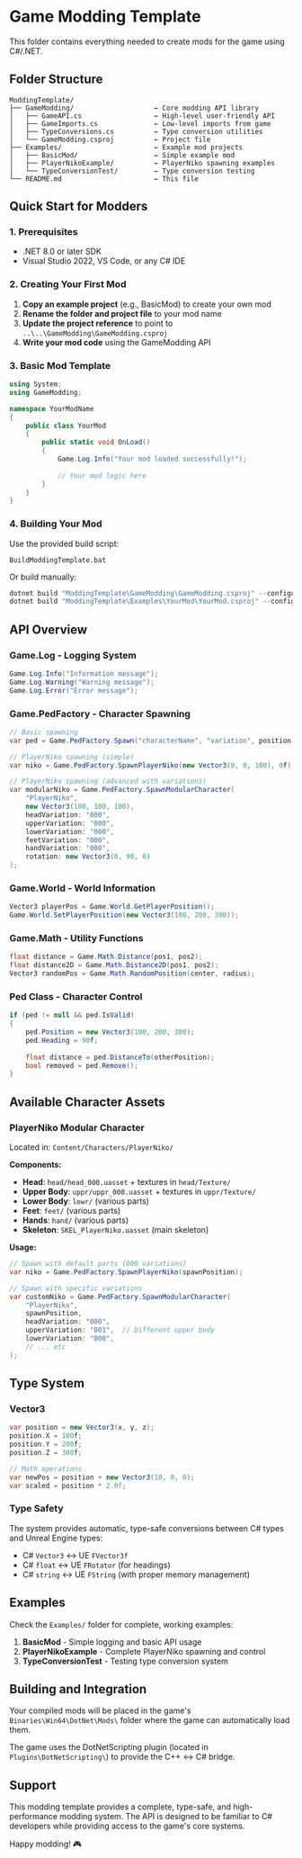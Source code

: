 # Game Modding Template

This folder contains everything needed to create mods for the game using C#/.NET.

## Folder Structure

```
ModdingTemplate/
├── GameModding/                    ← Core modding API library
│   ├── GameAPI.cs                  ← High-level user-friendly API
│   ├── GameImports.cs              ← Low-level imports from game
│   ├── TypeConversions.cs          ← Type conversion utilities
│   └── GameModding.csproj          ← Project file
├── Examples/                       ← Example mod projects
│   ├── BasicMod/                   ← Simple example mod
│   ├── PlayerNikoExample/          ← PlayerNiko spawning examples  
│   └── TypeConversionTest/         ← Type conversion testing
└── README.md                       ← This file
```

## Quick Start for Modders

### 1. Prerequisites
- .NET 8.0 or later SDK
- Visual Studio 2022, VS Code, or any C# IDE

### 2. Creating Your First Mod

1. **Copy an example project** (e.g., BasicMod) to create your own mod
2. **Rename the folder and project file** to your mod name
3. **Update the project reference** to point to `..\..\GameModding\GameModding.csproj`
4. **Write your mod code** using the GameModding API

### 3. Basic Mod Template

```csharp
using System;
using GameModding;

namespace YourModName
{
    public class YourMod
    {
        public static void OnLoad()
        {
            Game.Log.Info("Your mod loaded successfully!");
            
            // Your mod logic here
        }
    }
}
```

### 4. Building Your Mod

Use the provided build script:
```batch
BuildModdingTemplate.bat
```

Or build manually:
```powershell
dotnet build "ModdingTemplate\GameModding\GameModding.csproj" --configuration Debug
dotnet build "ModdingTemplate\Examples\YourMod\YourMod.csproj" --configuration Debug
```

## API Overview

### Game.Log - Logging System
```csharp
Game.Log.Info("Information message");
Game.Log.Warning("Warning message");
Game.Log.Error("Error message");
```

### Game.PedFactory - Character Spawning
```csharp
// Basic spawning
var ped = Game.PedFactory.Spawn("characterName", "variation", position, heading);

// PlayerNiko spawning (simple)
var niko = Game.PedFactory.SpawnPlayerNiko(new Vector3(0, 0, 100), 0f);

// PlayerNiko spawning (advanced with variations)
var modularNiko = Game.PedFactory.SpawnModularCharacter(
    "PlayerNiko", 
    new Vector3(100, 100, 100),
    headVariation: "000",
    upperVariation: "000", 
    lowerVariation: "000",
    feetVariation: "000",
    handVariation: "000",
    rotation: new Vector3(0, 90, 0)
);
```

### Game.World - World Information
```csharp
Vector3 playerPos = Game.World.GetPlayerPosition();
Game.World.SetPlayerPosition(new Vector3(100, 200, 300));
```

### Game.Math - Utility Functions
```csharp
float distance = Game.Math.Distance(pos1, pos2);
float distance2D = Game.Math.Distance2D(pos1, pos2);
Vector3 randomPos = Game.Math.RandomPosition(center, radius);
```

### Ped Class - Character Control
```csharp
if (ped != null && ped.IsValid)
{
    ped.Position = new Vector3(100, 200, 300);
    ped.Heading = 90f;
    
    float distance = ped.DistanceTo(otherPosition);
    bool removed = ped.Remove();
}
```

## Available Character Assets

### PlayerNiko Modular Character
Located in: `Content/Characters/PlayerNiko/`

**Components:**
- **Head**: `head/head_000.uasset` + textures in `head/Texture/`
- **Upper Body**: `uppr/uppr_000.uasset` + textures in `uppr/Texture/`
- **Lower Body**: `lowr/` (various parts)
- **Feet**: `feet/` (various parts)
- **Hands**: `hand/` (various parts)
- **Skeleton**: `SKEL_PlayerNiko.uasset` (main skeleton)

**Usage:**
```csharp
// Spawn with default parts (000 variations)
var niko = Game.PedFactory.SpawnPlayerNiko(spawnPosition);

// Spawn with specific variations
var customNiko = Game.PedFactory.SpawnModularCharacter(
    "PlayerNiko", 
    spawnPosition,
    headVariation: "000",
    upperVariation: "001",  // Different upper body
    lowerVariation: "000",
    // ... etc
);
```

## Type System

### Vector3
```csharp
var position = new Vector3(x, y, z);
position.X = 100f;
position.Y = 200f;
position.Z = 300f;

// Math operations
var newPos = position + new Vector3(10, 0, 0);
var scaled = position * 2.0f;
```

### Type Safety
The system provides automatic, type-safe conversions between C# types and Unreal Engine types:
- C# `Vector3` ↔ UE `FVector3f`
- C# `float` ↔ UE `FRotator` (for headings)
- C# `string` ↔ UE `FString` (with proper memory management)

## Examples

Check the `Examples/` folder for complete, working examples:

1. **BasicMod** - Simple logging and basic API usage
2. **PlayerNikoExample** - Complete PlayerNiko spawning and control
3. **TypeConversionTest** - Testing type conversion system

## Building and Integration

Your compiled mods will be placed in the game's `Binaries\Win64\DotNet\Mods\` folder where the game can automatically load them.

The game uses the DotNetScripting plugin (located in `Plugins\DotNetScripting\`) to provide the C++ ↔ C# bridge.

## Support

This modding template provides a complete, type-safe, and high-performance modding system. The API is designed to be familiar to C# developers while providing access to the game's core systems.

Happy modding! 🎮
